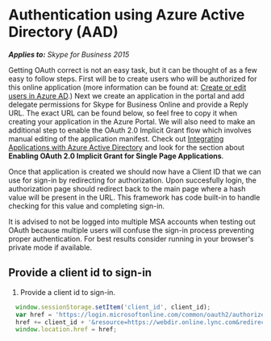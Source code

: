 
# Authentication using Azure Active Directory (AAD)

 _**Applies to:** Skype for Business 2015_

Getting OAuth correct is not an easy task, but it can be thought of as a few easy to follow steps.  First will be to create users who will be authorized for this online application (more information can be found at: <a href="//azure.microsoft.com/en-us/documentation/articles/active-directory-create-users/" target="">Create or edit users in Azure AD</a>.)
Next we create an application in the portal and add delegate permissions for Skype for Business Online and provide a Reply URL.  The exact URL can be found below, so feel free to copy it when creating your application in the Azure Portal. We will also need to make an additional step to enable the OAuth 2.0 Implicit Grant flow which involves manual editing of the application manifest.  Check out <a href="//azure.microsoft.com/en-us/documentation/articles/active-directory-integrating-applications/" target="">Integrating Applications with Azure Active Directory</a> and look for the section about **Enabling OAuth 2.0 Implicit Grant for Single Page Applications**.

Once that application is created we should now have a Client ID that we can use for sign-in by redirecting for authorization. Upon succesfully login, the authorization page should redirect back to the main page where a hash value will be present in the URL. This framework has code built-in to handle checking for this value and completing sign-in.
        
It is advised to not be logged into multiple MSA accounts when testing out OAuth because multiple users will confuse the sign-in process preventing proper authentication. For best results consider running in your browser's private mode if available.

## Provide a client id to sign-in

1. Provide a client id to sign-in.

  ```js
    window.sessionStorage.setItem('client_id', client_id);
    var href = 'https://login.microsoftonline.com/common/oauth2/authorize?response_type=token&client_id=';
    href += client_id + '&resource=https://webdir.online.lync.com&redirect_uri=' + window.location.href;
    window.location.href = href;
  ```
